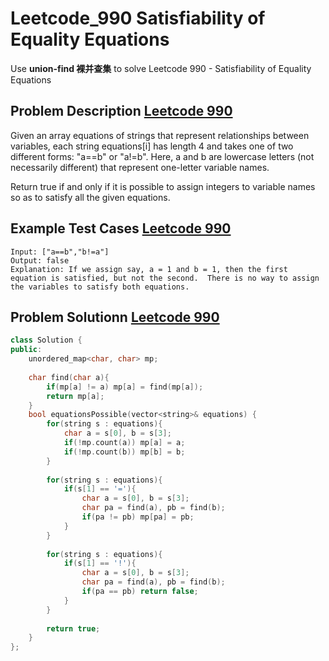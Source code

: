 # Leetcode_990 Satisfiability of Equality Equations




Use **union-find 裸并查集** to solve Leetcode 990 - Satisfiability of Equality Equations
<!--more-->



## Problem Description [Leetcode 990](https://leetcode.com/problems/satisfiability-of-equality-equations/)


<p>
Given an array equations of strings that represent relationships between variables, each string equations[i] has length 4 and takes one of two different forms: "a==b" or "a!=b".  Here, a and b are lowercase letters (not necessarily different) that represent one-letter variable names.

Return true if and only if it is possible to assign integers to variable names so as to satisfy all the given equations.

</p>



## Example Test Cases [Leetcode 990](https://leetcode.com/problems/satisfiability-of-equality-equations/)

```
Input: ["a==b","b!=a"]
Output: false
Explanation: If we assign say, a = 1 and b = 1, then the first equation is satisfied, but not the second.  There is no way to assign the variables to satisfy both equations.
```




## Problem Solutionn [Leetcode 990](https://leetcode.com/problems/satisfiability-of-equality-equations/)


```cpp
class Solution {
public:
    unordered_map<char, char> mp;
    
    char find(char a){
        if(mp[a] != a) mp[a] = find(mp[a]);
        return mp[a];
    }
    bool equationsPossible(vector<string>& equations) {
        for(string s : equations){
            char a = s[0], b = s[3];
            if(!mp.count(a)) mp[a] = a;
            if(!mp.count(b)) mp[b] = b;
        }
        
        for(string s : equations){
            if(s[1] == '='){
                char a = s[0], b = s[3];
                char pa = find(a), pb = find(b);
                if(pa != pb) mp[pa] = pb;
            }
        }
        
        for(string s : equations){
            if(s[1] == '!'){
                char a = s[0], b = s[3];
                char pa = find(a), pb = find(b);
                if(pa == pb) return false;
            }
        }
        
        return true;
    }
};
```



